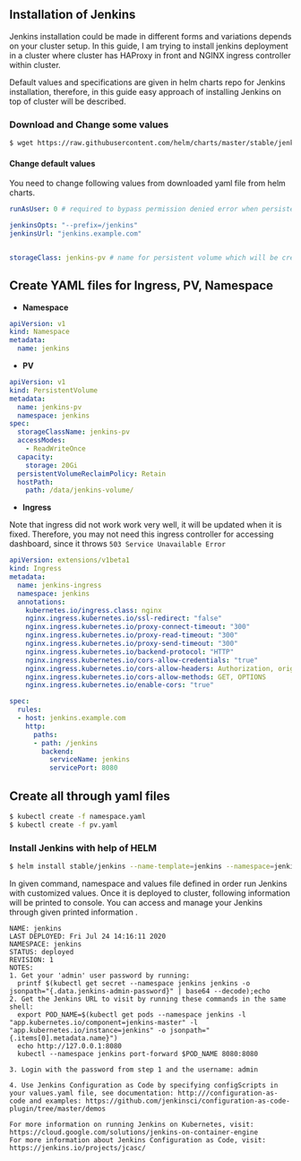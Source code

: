 
## Installation of Jenkins 

Jenkins installation could be made in different forms and variations depends on your cluster setup. In this guide, I am trying to install jenkins deployment in a cluster where cluster has HAProxy in front and NGINX ingress controller within cluster. 

Default values and specifications are given in helm charts repo for Jenkins installation, therefore, in this guide easy approach of installing Jenkins on top of cluster will be described. 

### Download and Change some values

```bash 
$ wget https://raw.githubusercontent.com/helm/charts/master/stable/jenkins/values.yaml
```

#### Change default values 

You need to change following values from downloaded yaml file from helm charts. 

```yaml
runAsUser: 0 # required to bypass permission denied error when persistent volume is created. 

jenkinsOpts: "--prefix=/jenkins"
jenkinsUrl: "jenkins.example.com"


storageClass: jenkins-pv # name for persistent volume which will be created manually.

```

## Create YAML files for Ingress, PV, Namespace

* __Namespace__

```yaml 
apiVersion: v1
kind: Namespace
metadata:
  name: jenkins
```
* __PV__

```yaml 
apiVersion: v1
kind: PersistentVolume
metadata:
  name: jenkins-pv
  namespace: jenkins
spec:
  storageClassName: jenkins-pv
  accessModes:
    - ReadWriteOnce
  capacity:
    storage: 20Gi
  persistentVolumeReclaimPolicy: Retain
  hostPath:
    path: /data/jenkins-volume/
```

* __Ingress__

Note that ingress did not work work very well, it will be updated when it is fixed. Therefore, you may not need this ingress controller for accessing dashboard, since it throws `503 Service Unavailable Error`

```yaml 
apiVersion: extensions/v1beta1
kind: Ingress
metadata:
  name: jenkins-ingress
  namespace: jenkins
  annotations:
    kubernetes.io/ingress.class: nginx
    nginx.ingress.kubernetes.io/ssl-redirect: "false"
    nginx.ingress.kubernetes.io/proxy-connect-timeout: "300"
    nginx.ingress.kubernetes.io/proxy-read-timeout: "300"
    nginx.ingress.kubernetes.io/proxy-send-timeout: "300"
    nginx.ingress.kubernetes.io/backend-protocol: "HTTP"
    nginx.ingress.kubernetes.io/cors-allow-credentials: "true"
    nginx.ingress.kubernetes.io/cors-allow-headers: Authorization, origin, accept
    nginx.ingress.kubernetes.io/cors-allow-methods: GET, OPTIONS
    nginx.ingress.kubernetes.io/enable-cors: "true"

spec:
  rules:
  - host: jenkins.example.com
    http:
      paths:
      - path: /jenkins
        backend:
          serviceName: jenkins
          servicePort: 8080
```

## Create all through yaml files

```bash 
$ kubectl create -f namespace.yaml
$ kubectl create -f pv.yaml
```

### Install Jenkins with help of HELM 


```bash 
$ helm install stable/jenkins --name-template=jenkins --namespace=jenkins -f values.yaml
```
In given command, namespace and values file defined in order run Jenkins with customized values. Once it is deployed to cluster, following information will be printed to console. You can access and manage your Jenkins through given printed information .


```raw
NAME: jenkins
LAST DEPLOYED: Fri Jul 24 14:16:11 2020
NAMESPACE: jenkins
STATUS: deployed
REVISION: 1
NOTES:
1. Get your 'admin' user password by running:
  printf $(kubectl get secret --namespace jenkins jenkins -o jsonpath="{.data.jenkins-admin-password}" | base64 --decode);echo
2. Get the Jenkins URL to visit by running these commands in the same shell:
  export POD_NAME=$(kubectl get pods --namespace jenkins -l "app.kubernetes.io/component=jenkins-master" -l "app.kubernetes.io/instance=jenkins" -o jsonpath="{.items[0].metadata.name}")
  echo http://127.0.0.1:8080
  kubectl --namespace jenkins port-forward $POD_NAME 8080:8080

3. Login with the password from step 1 and the username: admin

4. Use Jenkins Configuration as Code by specifying configScripts in your values.yaml file, see documentation: http:///configuration-as-code and examples: https://github.com/jenkinsci/configuration-as-code-plugin/tree/master/demos

For more information on running Jenkins on Kubernetes, visit:
https://cloud.google.com/solutions/jenkins-on-container-engine
For more information about Jenkins Configuration as Code, visit:
https://jenkins.io/projects/jcasc/
```